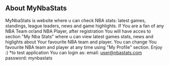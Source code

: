 ## About MyNbaStats

MyNbaStats is website where u can check NBA stats: latest games, standings, league leaders, news and game highlights.
If You are a fan of any NBA Team or/and NBA Player, after registration You will have acces to section "My Nba Stats" where u can view latest games stats, news and higlights about Your favourite NBA team and player.
You can change You favourite NBA team and player at any time using "My Profile" section.
Enjoy :)
*to test application You can login as: 
email: user@nbastats.com
password: mynbastats
